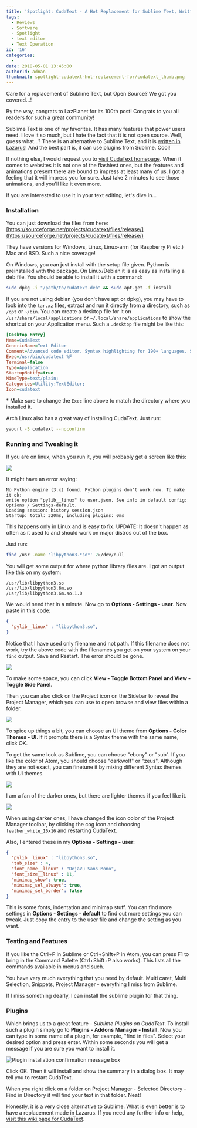```yaml
---
title: 'Spotlight: CudaText - A Hot Replacement for Sublime Text, Written in Lazarus'
tags:
  - Reviews
  - Software
  - Spotlight
  - text editor
  - Text Operation
id: '16'
categories:
  -
date: 2018-05-01 13:45:00
authorId: adnan
thumbnail: spotlight-cudatext-hot-replacement-for/cudatext_thumb.png
---
```


Care for a replacement of Sublime Text, but Open Source? We got you covered...!
<!-- more -->

By the way, congrats to LazPlanet for its 100th post! Congrats to you all readers for such a great community!


Sublime Text is one of my favorites. It has many features that power users need. I love it so much, but I hate the fact that it is not open source. Well, guess what...? There is an alternative to Sublime Text, and it is [written in Lazarus](http://wiki.freepascal.org/CudaText)! And the best part is, it can use plugins from Sublime. Cool!

If nothing else, I would request you to [visit CudaText homepage](http://www.uvviewsoft.com/cudatext/). When it comes to websites it is not one of the flashiest ones, but the features and animations present there are bound to impress at least many of us. I got a feeling that it will impress you for sure. Just take 2 minutes to see those animations, and you'll like it even more.

If you are interested to use it in your text editing, let's dive in...


### Installation


You can just download the files from here: [https://sourceforge.net/projects/cudatext/files/release/](https://sourceforge.net/projects/cudatext/files/release/)

They have versions for Windows, Linux, Linux-arm (for Raspberry Pi etc.) Mac and BSD. Such a nice coverage!

On Windows, you can just install with the setup file given. Python is preinstalled with the package.
On Linux/Debian it is as easy as installing a deb file. You should be able to install it with a command:

```sh
sudo dpkg -i "/path/to/cudatext.deb" && sudo apt-get -f install
```

If you are not using debian (you don't have apt or dpkg), you may have to look into the `tar.xz` files, extract and run it directly from a directory, such as `/opt` or `~/bin`. You can create a desktop file for it on `/usr/share/local/applications` or `~/.local/share/applications` to show the shortcut on your Application menu. Such a `.desktop` file might be like this:

```ini
[Desktop Entry]
Name=CudaText
GenericName=Text Editor
Comment=Advanced code editor. Syntax highlighting for 190+ languages. Supports all major encoding. Multi-carets and multi-selections. Implemented many editing commands found in common text editors. UI with tabs and sidebar. Search and replace with regex.
Exec=/usr/bin/cudatext %F
Terminal=false
Type=Application
StartupNotify=true
MimeType=text/plain;
Categories=Utility;TextEditor;
Icon=cudatext
```


\* Make sure to change the `Exec` line above to match the directory where you installed it.

Arch Linux also has a great way of installing CudaText. Just run:

```sh
yaourt -S cudatext --noconfirm
```


### Running and Tweaking it

If you are on linux, when you run it, you will probably get a screen like this:


![](spotlight-cudatext-hot-replacement-for/001.png)


It might have an error saying:

```
No Python engine (3.x) found. Python plugins don't work now. To make it ok:
write option "pylib__linux" to user.json. See info in default config: Options / Settings-default.
Loading session: history session.json
Startup: total: 320ms, including plugins: 0ms
```

This happens only in Linux and is easy to fix. UPDATE: It doesn't happen as often as it used to and should work on major distros out of the box.

Just run:

```sh
find /usr -name 'libpython3.*so*' 2>/dev/null
```

You will get some output for where python library files are. I got an output like this on my system:

```
/usr/lib/libpython3.so
/usr/lib/libpython3.6m.so
/usr/lib/libpython3.6m.so.1.0
```

We would need that in a minute. Now go to **Options - Settings - user**. Now paste in this code:

```json
{
  "pylib__linux" : "libpython3.so",
}
```

Notice that I have used only filename and not path. If this filename does not work, try the above code with the filenames you get on your system on your `find` output. Save and Restart. The error should be gone.


![](spotlight-cudatext-hot-replacement-for/0002.png)


To make some space, you can click **View - Toggle Bottom Panel and View - Toggle Side Panel**.

Then you can also click on the Project icon on the Sidebar to reveal the Project Manager, which you can use to open browse and view files within a folder.


![](spotlight-cudatext-hot-replacement-for/0003.png)


To spice up things a bit, you can choose an UI theme from **Options - Color Themes - UI**. If it prompts there is a Syntax theme with the same name, click OK.

To get the same look as Sublime, you can choose "ebony" or "sub". If you like the color of Atom, you should choose "darkwolf" or "zeus". Although they are not exact, you can finetune it by mixing different Syntax themes with UI themes.


![](spotlight-cudatext-hot-replacement-for/0004.png)


I am a fan of the darker ones, but there are lighter themes if you feel like it.


![](spotlight-cudatext-hot-replacement-for/0005.png)


When using darker ones, I have changed the icon color of the Project Manager toolbar, by clicking the cog icon and choosing `feather_white_16x16` and restarting CudaText.

Also, I entered these in my **Options - Settings - user**:

```json
{
  "pylib__linux" : "libpython3.so",
  "tab_size" : 4,
  "font_name__linux" : "DejaVu Sans Mono",
  "font_size__linux" : 11,
  "minimap_show": true,
  "minimap_sel_always": true,
  "minimap_sel_border": false
}
```

This is some fonts, indentation and minimap stuff. You can find more settings in **Options - Settings - default** to find out more settings you can tweak. Just copy the entry to the user file and change the setting as you want.


### Testing and Features

If you like the Ctrl+P in Sublime or Ctrl+Shift+P in Atom, you can press F1 to bring in the Command Palette (Ctrl+Shift+P also works). This lists all the commands available in menus and such.

You have very much everything that you need by default. Multi caret, Multi Selection, Snippets, Project Manager - everything I miss from Sublime.

If I miss something dearly, I can install the sublime plugin for that thing.


### Plugins

Which brings us to a great feature - _Sublime Plugins on CudaText_. To install such a plugin simply go to **Plugins - Addons Manager - Install**. Now you can type in some name of a plugin, for example, "find in files". Select your desired option and press enter. Within some seconds you will get a message if you are sure you want to install it.


![Plugin installation confirmation message box](spotlight-cudatext-hot-replacement-for/0006.png)


Click OK. Then it will install and show the summary in a dialog box. It may tell you to restart CudaText.

When you right click on a folder on Project Manager - Selected Directory - Find in Directory it will find your text in that folder. Neat!

Honestly, it is a very close alternative to Sublime. What is even better is to have a replacement made in Lazarus. If you need any further info or help, [visit this wiki page for CudaText](http://wiki.freepascal.org/CudaText).
